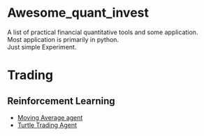 # Awesome_quant_invest
A list of practical financial quantitative tools and some application. <br>
Most application is primarily in python. <br>
Just simple Experiment. <br>

# Trading
## Reinforcement Learning
* [Moving Average agent](https://github.com/Yang-Tao-YT/Awesome_quant_complementary/tree/main/Reinforcement%20learning/Moving%20Average%20agent)
* [Turtle Trading Agent](https://github.com/Yang-Tao-YT/Awesome_quant_complementary/tree/main/Reinforcement%20learning/Turtle%20Trading%20Agent)
